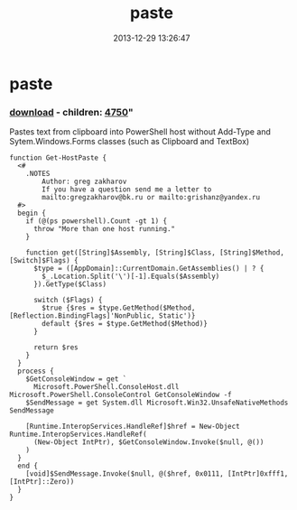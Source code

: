 ﻿---
pid:            4749
parent:         0
children:       4750
poster:         greg zakharov
title:          paste
date:           2013-12-29 13:26:47
format:         posh
---

# paste

### [download](4749.ps1) - children: [4750](4750.md)"

Pastes text from clipboard into PowerShell host without Add-Type and Sytem.Windows.Forms classes (such as Clipboard and TextBox)

```posh
function Get-HostPaste {
  <#
    .NOTES
        Author: greg zakharov
        If you have a question send me a letter to
        mailto:gregzakharov@bk.ru or mailto:grishanz@yandex.ru
  #>
  begin {
    if (@(ps powershell).Count -gt 1) {
      throw "More than one host running."
    }
    
    function get([String]$Assembly, [String]$Class, [String]$Method, [Switch]$Flags) {
      $type = ([AppDomain]::CurrentDomain.GetAssemblies() | ? {
        $_.Location.Split('\')[-1].Equals($Assembly)
      }).GetType($Class)
      
      switch ($Flags) {
        $true {$res = $type.GetMethod($Method, [Reflection.BindingFlags]'NonPublic, Static')}
        default {$res = $type.GetMethod($Method)}
      }
      
      return $res
    }
  }
  process {
    $GetConsoleWindow = get `
      Microsoft.PowerShell.ConsoleHost.dll Microsoft.PowerShell.ConsoleControl GetConsoleWindow -f
    $SendMessage = get System.dll Microsoft.Win32.UnsafeNativeMethods SendMessage
    
    [Runtime.InteropServices.HandleRef]$href = New-Object Runtime.InteropServices.HandleRef(
      (New-Object IntPtr), $GetConsoleWindow.Invoke($null, @())
    )
  }
  end {
    [void]$SendMessage.Invoke($null, @($href, 0x0111, [IntPtr]0xfff1, [IntPtr]::Zero))
  }
}
```
